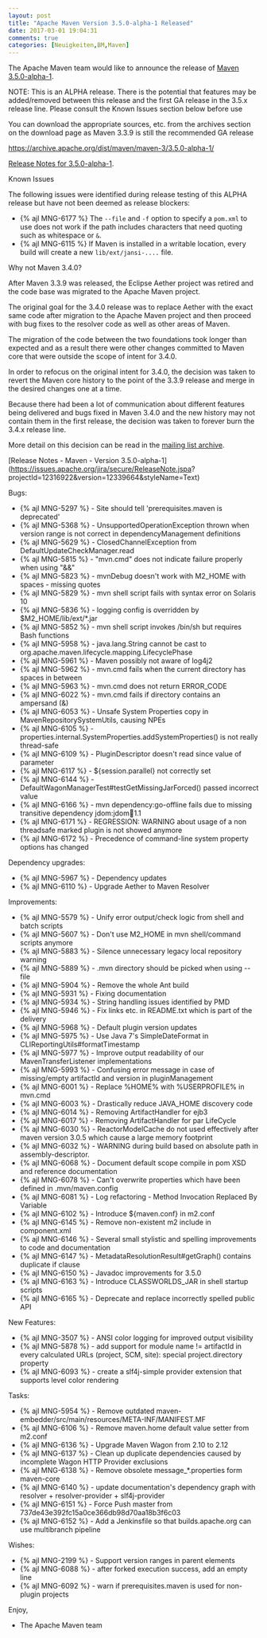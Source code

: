 ```yaml
---
layout: post
title: "Apache Maven Version 3.5.0-alpha-1 Released"
date: 2017-03-01 19:04:31
comments: true
categories: [Neuigkeiten,BM,Maven]
---
```

The Apache Maven team would like to announce the release of [Maven 3.5.0-alpha-1](https://maven.apache.org/).

NOTE: This is an ALPHA release. There is the potential that features may be
added/removed between this release and the first GA release in the 3.5.x
release line.
Please consult the Known Issues section below before use

You can download the appropriate sources, etc. from the archives section on
the download page as Maven 3.3.9 is still the recommended GA release

https://archive.apache.org/dist/maven/maven-3/3.5.0-alpha-1/

[Release Notes for 3.5.0-alpha-1](https://maven.apache.org/docs/3.5.0-alpha-1/release-notes.html).

Known Issues

The following issues were identified during release testing of this ALPHA
release but have not been deemed as release blockers:

* {% ajl MNG-6177 %} The `--file` and `-f` option to specify a `pom.xml` to use
does not work if the path includes characters that need quoting such as
whitespace or `&`.
* {% ajl MNG-6115 %} If Maven is installed in a writable location, every build will
create a new `lib/ext/jansi-....` file.

Why not Maven 3.4.0?

After Maven 3.3.9 was released, the Eclipse Aether project was retired and
the code base was migrated to the Apache Maven project.

The original goal for the 3.4.0 release was to replace Aether with the
exact same code after migration to the Apache Maven project and then
proceed with bug fixes to the resolver code as well as other areas of Maven.

The migration of the code between the two foundations took longer than
expected and as a result there were other changes committed to Maven core
that were outside the scope of intent for 3.4.0.

In order to refocus on the original intent for 3.4.0, the decision was
taken to revert the Maven core history to the point of the 3.3.9 release
and merge in the desired changes one at a time.

Because there had been a lot of communication about different features
being delivered and bugs fixed in Maven 3.4.0 and the new history may not
contain them in the first release, the decision was taken to forever burn
the 3.4.x release line.

More detail on this decision can be read in the [mailing list archive](https://www.mail-archive.com/dev@maven.apache.org/msg112103.html).

<!-- more -->

[Release Notes - Maven - Version 3.5.0-alpha-1](https://issues.apache.org/jira/secure/ReleaseNote.jspa?
projectId=12316922&version=12339664&styleName=Text)

Bugs:

 * {% ajl MNG-5297 %} - Site should tell 'prerequisites.maven is deprecated'
 * {% ajl MNG-5368 %} - UnsupportedOperationException thrown when version range is not correct in dependencyManagement definitions
 * {% ajl MNG-5629 %} - ClosedChannelException from DefaultUpdateCheckManager.read
 * {% ajl MNG-5815 %} - "mvn.cmd" does not indicate failure properly when using "&&"
 * {% ajl MNG-5823 %} - mvnDebug doesn't work with M2_HOME with spaces - missing quotes
 * {% ajl MNG-5829 %} - mvn shell script fails with syntax error on Solaris 10
 * {% ajl MNG-5836 %} - logging config is overridden by $M2_HOME/lib/ext/*.jar
 * {% ajl MNG-5852 %} - mvn shell script invokes /bin/sh but requires Bash functions
 * {% ajl MNG-5958 %} - java.lang.String cannot be cast to org.apache.maven.lifecycle.mapping.LifecyclePhase
 * {% ajl MNG-5961 %} - Maven possibly not aware of log4j2
 * {% ajl MNG-5962 %} - mvn.cmd fails when the current directory has spaces in between
 * {% ajl MNG-5963 %} - mvn.cmd does not return ERROR_CODE
 * {% ajl MNG-6022 %} - mvn.cmd fails if directory contains an ampersand (&)
 * {% ajl MNG-6053 %} - Unsafe System Properties copy in MavenRepositorySystemUtils, causing NPEs
 * {% ajl MNG-6105 %} - properties.internal.SystemProperties.addSystemProperties() is not really thread-safe
 * {% ajl MNG-6109 %} - PluginDescriptor doesn't read since value of parameter
 * {% ajl MNG-6117 %} - ${session.parallel} not correctly set
 * {% ajl MNG-6144 %} - DefaultWagonManagerTest#testGetMissingJarForced() passed incorrect value
 * {% ajl MNG-6166 %} - mvn dependency:go-offline fails due to missing transitive dependency jdom:jdom:jar:1.1
 * {% ajl MNG-6171 %} - REGRESSION: WARNING about usage of a non threadsafe marked plugin is not showed anymore
 * {% ajl MNG-6172 %} - Precedence of command-line system property options has changed

Dependency upgrades:

 * {% ajl MNG-5967 %} - Dependency updates
 * {% ajl MNG-6110 %} - Upgrade Aether to Maven Resolver

Improvements:

 * {% ajl MNG-5579 %} - Unify error output/check logic from shell and batch scripts
 * {% ajl MNG-5607 %} - Don't use M2_HOME in mvn shell/command scripts anymore
 * {% ajl MNG-5883 %} - Silence unnecessary legacy local repository warning
 * {% ajl MNG-5889 %} - .mvn directory should be picked when using --file
 * {% ajl MNG-5904 %} - Remove the whole Ant build
 * {% ajl MNG-5931 %} - Fixing documentation
 * {% ajl MNG-5934 %} - String handling issues identified by PMD
 * {% ajl MNG-5946 %} - Fix links etc. in README.txt which is part of the delivery
 * {% ajl MNG-5968 %} - Default plugin version updates
 * {% ajl MNG-5975 %} - Use Java 7's SimpleDateFormat in CLIReportingUtils#formatTimestamp
 * {% ajl MNG-5977 %} - Improve output readability of our MavenTransferListener implementations
 * {% ajl MNG-5993 %} - Confusing error message in case of missing/empty artifactId and version in pluginManagement
 * {% ajl MNG-6001 %} - Replace %HOME% with %USERPROFILE% in mvn.cmd
 * {% ajl MNG-6003 %} - Drastically reduce JAVA_HOME discovery code
 * {% ajl MNG-6014 %} - Removing ArtifactHandler for ejb3
 * {% ajl MNG-6017 %} - Removing ArtifactHandler for par LifeCycle
 * {% ajl MNG-6030 %} - ReactorModelCache do not used effectively after maven version 3.0.5 which cause a large memory footprint
 * {% ajl MNG-6032 %} - WARNING during build based on absolute path in assembly-descriptor.
 * {% ajl MNG-6068 %} - Document default scope compile in pom XSD and reference documentation
 * {% ajl MNG-6078 %} - Can't overwrite properties which have been defined in .mvn/maven.config
 * {% ajl MNG-6081 %} - Log refactoring - Method Invocation Replaced By Variable
 * {% ajl MNG-6102 %} - Introduce ${maven.conf} in m2.conf
 * {% ajl MNG-6145 %} -  Remove non-existent m2 include in component.xml
 * {% ajl MNG-6146 %} - Several small stylistic and spelling improvements to code and documentation
 * {% ajl MNG-6147 %} - MetadataResolutionResult#getGraph() contains duplicate if clause
 * {% ajl MNG-6150 %} - Javadoc improvements for 3.5.0
 * {% ajl MNG-6163 %} - Introduce CLASSWORLDS_JAR in shell startup scripts
 * {% ajl MNG-6165 %} - Deprecate and replace incorrectly spelled public API

New Features:

 * {% ajl MNG-3507 %} - ANSI color logging for improved output visibility
 * {% ajl MNG-5878 %} - add support for module name != artifactId in every calculated URLs (project, SCM, site): special project.directory property
 * {% ajl MNG-6093 %} - create a slf4j-simple provider extension that supports level color rendering

Tasks:

 * {% ajl MNG-5954 %} - Remove outdated maven-embedder/src/main/resources/META-INF/MANIFEST.MF
 * {% ajl MNG-6106 %} - Remove maven.home default value setter from m2.conf
 * {% ajl MNG-6136 %} - Upgrade Maven Wagon from 2.10 to 2.12
 * {% ajl MNG-6137 %} - Clean up duplicate dependencies caused by incomplete Wagon HTTP Provider exclusions
 * {% ajl MNG-6138 %} - Remove obsolete message_*.properties form maven-core
 * {% ajl MNG-6140 %} - update documentation's dependency graph with resolver + resolver-provider + slf4j-provider
 * {% ajl MNG-6151 %} - Force Push master from 737de43e392fc15a0ce366db98d70aa18b3f6c03
 * {% ajl MNG-6152 %} - Add a Jenkinsfile so that builds.apache.org can use multibranch pipeline

Wishes:

 * {% ajl MNG-2199 %} - Support version ranges in parent elements
 * {% ajl MNG-6088 %} - after forked execution success, add an empty line
 * {% ajl MNG-6092 %} - warn if prerequisites.maven is used for non-plugin projects

Enjoy,

- The Apache Maven team
